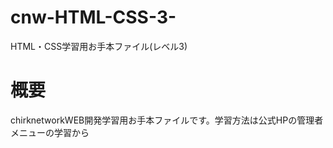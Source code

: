 # cnw-HTML-CSS-3-
HTML・CSS学習用お手本ファイル(レベル3)
# 概要
chirknetworkWEB開発学習用お手本ファイルです。学習方法は公式HPの管理者メニューの学習から
